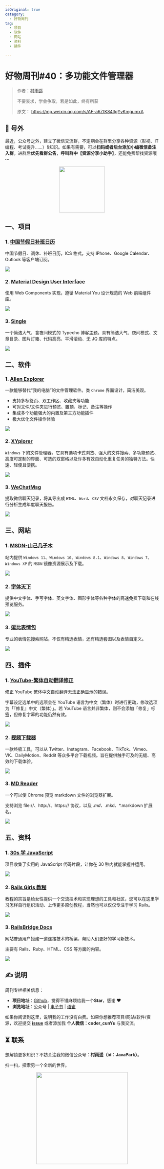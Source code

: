 ```yaml
---
isOriginal: true
category:
  - 好物周刊
tag:
  - 项目
  - 软件
  - 网站
  - 资料
  - 插件

---
```


# 好物周刊#40：多功能文件管理器

> 作者：[村雨遥](https://github.com/cunyu1943)
> 
> 不要哀求，学会争取，若是如此，终有所获
> 
> 原文：
https://mp.weixin.qq.com/s/AF-a6ZtK84lIgYyKmgumxA




## 🎈 号外 

最近，公众号之外，建立了微信交流群，不定期会在群里分享各种资源（影视、IT 编程、考试提升……）&知识。如果有需要，可以**扫码或者后台添加小编微信备注入群**。进群后**优先看群公告**，**呼叫群中【资源分享小助手】**，还能免费帮找资源哦～

<center>
<img src="/contact/wxgroup.jpg" width="150"> 
</center>

## 一、项目

### 1. [中国节假日补班日历](https://github.com/lanceliao/china-holiday-calender)

中国节假日、调休、补班日历，ICS 格式，支持 IPhone、Google Calendar、Outlook 等客户端订阅。

![](assets/0113-0119/1704672561667.webp)

### 2. [Material Design User Interface](https://github.com/zdhxiong/mdui)

使用 Web Components 实现，遵循 Material You 设计规范的 Web 前端组件库。

![](assets/0113-0119/1704672540557.webp)

### 3. [Single](https://github.com/Dreamer-Paul/Single)

一个简洁大气，含夜间模式的 Typecho 博客主题。具有简洁大气、夜间模式、文章目录、图片灯箱、代码高亮、平滑滚动、无 JQ 库的特点。

![](assets/0113-0119/1704672500281.webp)

## 二、软件

### 1. [Allen Explorer](https://www.allenxiang.com/)

一款能够替代“我的电脑”的文件管理软件。类 `Chrome` 界面设计，简洁美观。
- 支持多标签页、双工作区、收藏夹等功能
- 可对文件/文件夹进行预览、置顶、标记、备注等操作
- 集成多个功能强大的内置及第三方功能插件
- 极大优化文件操作体验

![](assets/0113-0119/1702512381210.webp)

### 2. [XYplorer](https://www.xyplorer.com/)

`Windows` 下的文件管理器。它具有选项卡式浏览、强大的文件搜索、多功能预览、高度可定制的界面、可选的双窗格以及许多有效自动化重复任务的独特方法。快速、轻便且便携。

![](assets/0113-0119/1702512465083.webp)

### 3. [WeChatMsg](https://github.com/LC044/WeChatMsg)

提取微信聊天记录，将其导出成 `HTML`、`Word`、`CSV` 文档永久保存，对聊天记录进行分析生成年度聊天报告。

![](assets/0113-0119/1701773578459.webp)

## 三、网站

### 1. [MSDN-山己几子木](https://msdn.sjjzm.com/)

站内提供 `Windows 11`、`Windows 10`、`Windows 8.1`、`Windows 8`、`Windows 7`、`Windows XP` 的 `MSDN` 镜像资源展示及下载。

![](assets/0113-0119/image-20231201081936486.webp)

### 2. [字体天下](https://www.fonts.net.cn/)

提供中文字体、手写字体、英文字体、图形字体等各种字体的高速免费下载和在线预览服务。

![](assets/0113-0119/image-20231201080341645.webp)

### 3. [逗比表情包](https://www.dbbqb.com/)

专业的表情包搜索网站，不仅有精选表情，还有精选套图以及表情自定义。

![](assets/0113-0119/image-20231201080504953.webp)

## 四、插件

### 1. [YouTube-繁体自动翻译修正](https://chromewebstore.google.com/detail/youtube-繁体自动翻译修正/nghlhmhjdlbcgnmjffpeialapbcnajig)

修正 YouTube 繁体中文自动翻译无法正确显示的错误。

字幕设定选单中的选项会在 YouTube 语言为中文（繁体）时进行更动，修改选项为「『修复』中文（繁体）」。若 YouTube 语言并非繁体，则不会添加「修复」标签，但修复字幕的功能仍然有效。

![](assets/0113-0119/1704888680945.webp)

### 2. [视频下载器](https://videodownloaderbest.com/)

一款终极工具，可以从 Twitter、Instagram、Facebook、TikTok、Vimeo、VK、DailyMotion、Reddit 等众多平台下载视频。旨在提供触手可及的无缝、高效的下载体验。

![](assets/0113-0119/1704888926344.webp)

### 3. [MD Reader](https://chromewebstore.google.com/detail/md-reader/medapdbncneneejhbgcjceippjlfkmkg?hl=zh-CN)

一个可以使 Chrome 预览 markdown 文件的浏览器扩展。

支持浏览 file://、http://、https:// 协议，以及 *.md、*.mkd、*.markdown 扩展名。

![](assets/0113-0119/1704889139393.webp)

## 五、资料

### 1. [30s 学 JavaScript](https://github.com/Chalarangelo/30-seconds-of-code)

项目收集了实用的 JavaScript 代码片段，让你在 30 秒内就能掌握并运用。

![](assets/0113-0119/1704672800110.webp)

### 2. [Rails Girls 教程](https://rgcn.github.io/)

教程的宗旨是给女性提供一个交流技术和实现理想的工具和社区，您可以在这里学习怎样自行组织活动、上传更多原创教程，当然也可以仅仅专注于学习 Rails。

![](assets/0113-0119/1704672770872.webp)

### 3. [RailsBridge Docs](https://docs.railsbridge.org/docs/)

网站普通用户搭建一道连接技术的桥梁，帮助人们更好的学习新技术。

主要有 Rails、Ruby、HTML、CSS 等方面的内容。

![](assets/0113-0119/1704672740961.webp)

## ✍️ 说明

周刊专栏相关信息：

- **项目地址**：[Github](https://github.com/cunyu1943/weekly)，觉得不错麻烦给我一个**Star**，感谢 ❤️
- **浏览地址**：公众号 | [电子书](https://cunyu1943.github.io/weekly) | [语雀](https://yuque.com/cunyu1943/weekly)

如果你阅读到这里，说明我的工作没有白费。如果你想推荐项目/网站/软件/资源，欢迎提交 **[issue](https://github.com/cunyu1943/weekly/issues)** 或者添加我 **个人微信：coder_cunYu** 与我交流。

## ⏳ 联系

想解锁更多知识？不妨关注我的微信公众号：**村雨遥（id：JavaPark）**。

扫一扫，探索另一个全新的世界。

<center>
<img src="/contact/contact.png" width="300">
</center>

